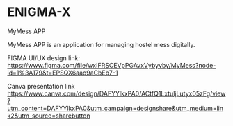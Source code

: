# ENIGMA-X

MyMess APP

MyMess APP is an application for managing hostel mess digitally.


FIGMA UI/UX design link:
https://www.figma.com/file/wxIFRSCEVpPGAvxVybyvby/MyMess?node-id=1%3A179&t=EPSQX6aao9aCbEb7-1 

Canva presentation link
https://www.canva.com/design/DAFYYlkxPA0/ACtfQ1LxtuljLutyx05zFg/view?utm_content=DAFYYlkxPA0&utm_campaign=designshare&utm_medium=link2&utm_source=sharebutton
